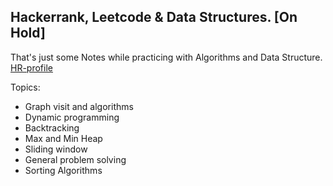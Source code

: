 ## Hackerrank, Leetcode & Data Structures. [On Hold]

That's just some Notes while practicing with Algorithms and Data Structure.<br>
[HR-profile](https://www.hackerrank.com/profile/wael_karman)

Topics:

- Graph visit and algorithms<br>
- Dynamic programming<br>
- Backtracking<br>
- Max and Min Heap<br> 
- Sliding window<br>
- General problem solving<br>
- Sorting Algorithms<br>
